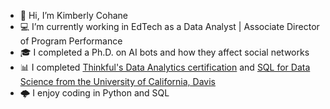 - 👋 Hi, I’m Kimberly Cohane
- 💻 I’m currently working in EdTech as a Data Analyst | Associate Director of Program Performance
- 🎓 I completed a Ph.D. on AI bots and how they affect social networks
- 📊 I completed [Thinkful's Data Analytics certification](https://www.linkedin.com/feed/update/urn:li:activity:7038578630754537472/) and [SQL for Data Science from the University of California, Davis](https://www.coursera.org/account/accomplishments/verify/XX497K7UXA8X)
- 🌩️ I enjoy coding in Python and SQL



<!---
kcohane00/kcohane00 is a ✨ special ✨ repository because its `README.md` (this file) appears on your GitHub profile.
You can click the Preview link to take a look at your changes.
--->
